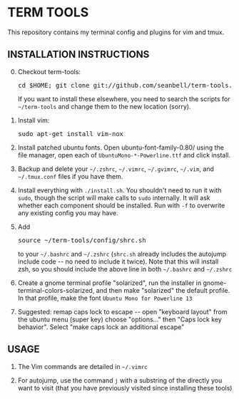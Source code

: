 # TERM TOOLS

This repository contains my terminal config and plugins for vim and tmux.

## INSTALLATION INSTRUCTIONS

0. Checkout term-tools:
   <pre>cd $HOME; git clone git://github.com/seanbell/term-tools.git</pre>

   If you want to install these elsewhere, you need to search the scripts for
   `~/term-tools` and change them to the new location (sorry).

1. Install vim: <pre>sudo apt-get install vim-nox</pre>

2. Install patched ubuntu fonts.  Open ubuntu-font-family-0.80/ using the file
   manager, open each of `UbuntuMono-*-Powerline.ttf` and click install.

3. Backup and delete your `~/.zshrc`, `~/.vimrc`, `~/.gvimrc`, `~/.vim`, and
   `~/.tmux.conf` files if you have them.

4. Install everything with `./install.sh`.  You shouldn't need to run it with
   `sudo`, though the script will make calls to `sudo` internally.  It will ask
   whether each component should be installed.  Run with `-f` to overwrite any
   existing config you may have.

5. Add <pre>source ~/term-tools/config/shrc.sh</pre> to your `~/.bashrc` and
   `~/.zshrc` (`shrc.sh` already includes the autojump include code -- no need to
   include it twice).  Note that this will install zsh, so you should include the
   above line in both `~/.bashrc` and `~/.zshrc`

6. Create a gnome terminal profile "solarized", run the installer in
   gnome-terminal-colors-solarized, and then make "solarized" the default profile.
   In that profile, make the font `Ubuntu Mono for Powerline 13`

7. Suggested: remap caps lock to escape -- open "keyboard layout" from the
   ubuntu menu (super key) choose "options..." then "Caps lock key behavior".
   Select "make caps lock an additional escape"

## USAGE

1. The Vim commands are detailed in `~/.vimrc`

2. For autojump, use the command `j` with a substring of the directly you want to visit
   (that you have previously visited since installing these tools)

